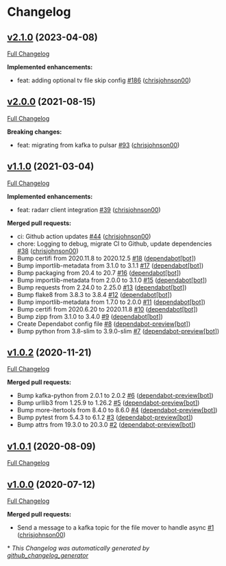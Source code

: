# Changelog

## [v2.1.0](https://github.com/chrisjohnson00/handbrake-webhook/tree/v2.1.0) (2023-04-08)

[Full Changelog](https://github.com/chrisjohnson00/handbrake-webhook/compare/v2.0.0...v2.1.0)

**Implemented enhancements:**

- feat: adding optional tv file skip config [\#186](https://github.com/chrisjohnson00/handbrake-webhook/pull/186) ([chrisjohnson00](https://github.com/chrisjohnson00))

## [v2.0.0](https://github.com/chrisjohnson00/handbrake-webhook/tree/v2.0.0) (2021-08-15)

[Full Changelog](https://github.com/chrisjohnson00/handbrake-webhook/compare/v1.1.0...v2.0.0)

**Breaking changes:**

- feat: migrating from kafka to pulsar [\#93](https://github.com/chrisjohnson00/handbrake-webhook/pull/93) ([chrisjohnson00](https://github.com/chrisjohnson00))

## [v1.1.0](https://github.com/chrisjohnson00/handbrake-webhook/tree/v1.1.0) (2021-03-04)

[Full Changelog](https://github.com/chrisjohnson00/handbrake-webhook/compare/v1.0.2...v1.1.0)

**Implemented enhancements:**

- feat: radarr client integration [\#39](https://github.com/chrisjohnson00/handbrake-webhook/pull/39) ([chrisjohnson00](https://github.com/chrisjohnson00))

**Merged pull requests:**

- ci: Github action updates [\#44](https://github.com/chrisjohnson00/handbrake-webhook/pull/44) ([chrisjohnson00](https://github.com/chrisjohnson00))
- chore: Logging to debug, migrate CI to Github, update dependencies [\#38](https://github.com/chrisjohnson00/handbrake-webhook/pull/38) ([chrisjohnson00](https://github.com/chrisjohnson00))
- Bump certifi from 2020.11.8 to 2020.12.5 [\#18](https://github.com/chrisjohnson00/handbrake-webhook/pull/18) ([dependabot[bot]](https://github.com/apps/dependabot))
- Bump importlib-metadata from 3.1.0 to 3.1.1 [\#17](https://github.com/chrisjohnson00/handbrake-webhook/pull/17) ([dependabot[bot]](https://github.com/apps/dependabot))
- Bump packaging from 20.4 to 20.7 [\#16](https://github.com/chrisjohnson00/handbrake-webhook/pull/16) ([dependabot[bot]](https://github.com/apps/dependabot))
- Bump importlib-metadata from 2.0.0 to 3.1.0 [\#15](https://github.com/chrisjohnson00/handbrake-webhook/pull/15) ([dependabot[bot]](https://github.com/apps/dependabot))
- Bump requests from 2.24.0 to 2.25.0 [\#13](https://github.com/chrisjohnson00/handbrake-webhook/pull/13) ([dependabot[bot]](https://github.com/apps/dependabot))
- Bump flake8 from 3.8.3 to 3.8.4 [\#12](https://github.com/chrisjohnson00/handbrake-webhook/pull/12) ([dependabot[bot]](https://github.com/apps/dependabot))
- Bump importlib-metadata from 1.7.0 to 2.0.0 [\#11](https://github.com/chrisjohnson00/handbrake-webhook/pull/11) ([dependabot[bot]](https://github.com/apps/dependabot))
- Bump certifi from 2020.6.20 to 2020.11.8 [\#10](https://github.com/chrisjohnson00/handbrake-webhook/pull/10) ([dependabot[bot]](https://github.com/apps/dependabot))
- Bump zipp from 3.1.0 to 3.4.0 [\#9](https://github.com/chrisjohnson00/handbrake-webhook/pull/9) ([dependabot[bot]](https://github.com/apps/dependabot))
- Create Dependabot config file [\#8](https://github.com/chrisjohnson00/handbrake-webhook/pull/8) ([dependabot-preview[bot]](https://github.com/apps/dependabot-preview))
- Bump python from 3.8-slim to 3.9.0-slim [\#7](https://github.com/chrisjohnson00/handbrake-webhook/pull/7) ([dependabot-preview[bot]](https://github.com/apps/dependabot-preview))

## [v1.0.2](https://github.com/chrisjohnson00/handbrake-webhook/tree/v1.0.2) (2020-11-21)

[Full Changelog](https://github.com/chrisjohnson00/handbrake-webhook/compare/v1.0.1...v1.0.2)

**Merged pull requests:**

- Bump kafka-python from 2.0.1 to 2.0.2 [\#6](https://github.com/chrisjohnson00/handbrake-webhook/pull/6) ([dependabot-preview[bot]](https://github.com/apps/dependabot-preview))
- Bump urllib3 from 1.25.9 to 1.26.2 [\#5](https://github.com/chrisjohnson00/handbrake-webhook/pull/5) ([dependabot-preview[bot]](https://github.com/apps/dependabot-preview))
- Bump more-itertools from 8.4.0 to 8.6.0 [\#4](https://github.com/chrisjohnson00/handbrake-webhook/pull/4) ([dependabot-preview[bot]](https://github.com/apps/dependabot-preview))
- Bump pytest from 5.4.3 to 6.1.2 [\#3](https://github.com/chrisjohnson00/handbrake-webhook/pull/3) ([dependabot-preview[bot]](https://github.com/apps/dependabot-preview))
- Bump attrs from 19.3.0 to 20.3.0 [\#2](https://github.com/chrisjohnson00/handbrake-webhook/pull/2) ([dependabot-preview[bot]](https://github.com/apps/dependabot-preview))

## [v1.0.1](https://github.com/chrisjohnson00/handbrake-webhook/tree/v1.0.1) (2020-08-09)

[Full Changelog](https://github.com/chrisjohnson00/handbrake-webhook/compare/v1.0.0...v1.0.1)

## [v1.0.0](https://github.com/chrisjohnson00/handbrake-webhook/tree/v1.0.0) (2020-07-12)

[Full Changelog](https://github.com/chrisjohnson00/handbrake-webhook/compare/90859e2c7904ba652cb2951955dd5b302692b159...v1.0.0)

**Merged pull requests:**

- Send a message to a kafka topic for the file mover to handle async [\#1](https://github.com/chrisjohnson00/handbrake-webhook/pull/1) ([chrisjohnson00](https://github.com/chrisjohnson00))



\* *This Changelog was automatically generated by [github_changelog_generator](https://github.com/github-changelog-generator/github-changelog-generator)*
